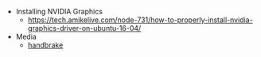 * Installing NVIDIA Graphics
  * https://tech.amikelive.com/node-731/how-to-properly-install-nvidia-graphics-driver-on-ubuntu-16-04/
* Media
  * [handbrake](https://handbrake.fr/)

